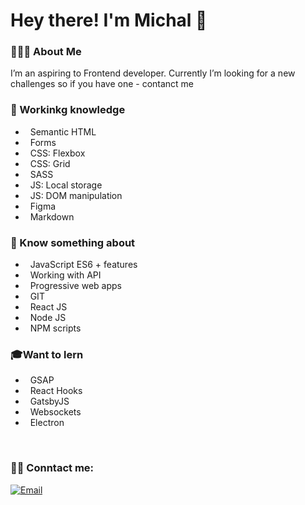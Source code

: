 <h1> Hey there! I'm Michal 👋</h1>

<h3> 👨🏻‍💻 About Me </h3>

<p>I’m an aspiring to Frontend developer. Currently I’m looking for a new challenges so if you have one - contanct me</p>

<h3>💪 Workinkg knowledge</h3>

- &nbsp; Semantic HTML
- &nbsp; Forms
- &nbsp; CSS: Flexbox
- &nbsp; CSS: Grid
- &nbsp; SASS
- &nbsp; JS: Local storage
- &nbsp; JS: DOM manipulation
- &nbsp; Figma
- &nbsp; Markdown

<h3>🤔 Know something about</h3>

- &nbsp; JavaScript ES6 + features
- &nbsp; Working with API
- &nbsp; Progressive web apps
- &nbsp; GIT
- &nbsp; React JS
- &nbsp; Node JS
- &nbsp; NPM scripts

<h3>🎓Want to lern</h3>

- &nbsp; GSAP
- &nbsp; React Hooks
- &nbsp; GatsbyJS
- &nbsp; Websockets
- &nbsp; Electron

<br/>

<h3> 🤝🏻 Conntact me:</h3>
<p>
<a href="mailto:mi.sypniewski@gmail.com"><img alt="Email" src="https://img.shields.io/badge/Email-mi.sypniewski@gmail.com-blue?style=flat-square&logo=gmail"></a>
</p>
